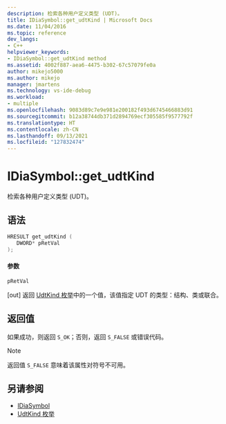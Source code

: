 ```yaml
---
description: 检索各种用户定义类型 (UDT)。
title: IDiaSymbol::get_udtKind | Microsoft Docs
ms.date: 11/04/2016
ms.topic: reference
dev_langs:
- C++
helpviewer_keywords:
- IDiaSymbol::get_udtKind method
ms.assetid: 4002f887-aea6-4475-b302-67c57079fe0a
author: mikejo5000
ms.author: mikejo
manager: jmartens
ms.technology: vs-ide-debug
ms.workload:
- multiple
ms.openlocfilehash: 9083d89c7e9e981e200182f493d6745466883d91
ms.sourcegitcommit: b12a38744db371d2894769ecf305585f9577792f
ms.translationtype: HT
ms.contentlocale: zh-CN
ms.lasthandoff: 09/13/2021
ms.locfileid: "127832474"
---
```

# <a name="idiasymbolget_udtkind"></a>IDiaSymbol::get_udtKind
检索各种用户定义类型 (UDT)。

## <a name="syntax"></a>语法

```C++
HRESULT get_udtKind ( 
   DWORD* pRetVal
);
```

#### <a name="parameters"></a>参数
 `pRetVal`

[out] 返回 [UdtKind 枚举](../../debugger/debug-interface-access/udtkind.md)中的一个值，该值指定 UDT 的类型：结构、类或联合。

## <a name="return-value"></a>返回值
 如果成功，则返回 `S_OK`；否则，返回 `S_FALSE` 或错误代码。

> [!NOTE]
> 返回值 `S_FALSE` 意味着该属性对符号不可用。

## <a name="see-also"></a>另请参阅
- [IDiaSymbol](../../debugger/debug-interface-access/idiasymbol.md)
- [UdtKind 枚举](../../debugger/debug-interface-access/udtkind.md)
